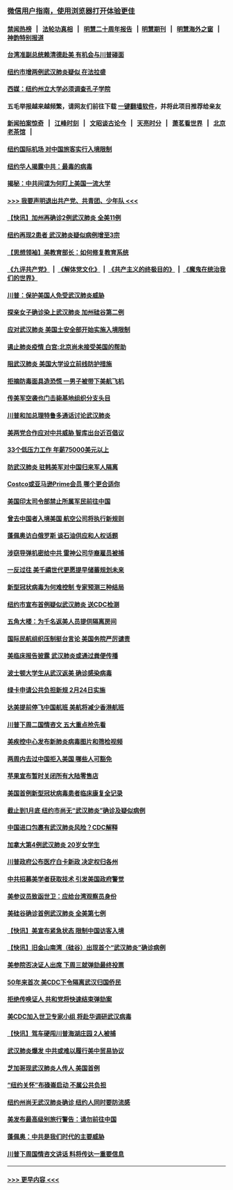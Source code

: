### [微信用户指南，使用浏览器打开体验更佳](https://github.com/gfw-breaker/banned-news1/blob/master/indexes/wechat-guide.md?t=0)
#### [禁闻热榜](热点新闻.md?t=0)  &nbsp;&nbsp;|&nbsp;&nbsp; [法轮功真相](https://github.com/gfw-breaker/truth/blob/master/README.md?t=0) &nbsp;&nbsp;|&nbsp;&nbsp; [明慧二十周年报告](https://github.com/gfw-breaker/mh-reports/blob/master/README.md?t=0) &nbsp;&nbsp;|&nbsp;&nbsp;[明慧期刊](https://github.com/gfw-breaker/mh-qikan) &nbsp;&nbsp;|&nbsp;&nbsp; [明慧海外之窗](https://github.com/gfw-breaker/mh-news/blob/master/README.md?t=0) &nbsp;&nbsp;|&nbsp;&nbsp; [神韵特别报道](https://github.com/gfw-breaker/mh-news/blob/master/shenyun.md?t=0)
#### [台湾准副总统赖清德赴美 有机会与川普碰面](../pages/nsc412/n11841332.md?t=02031922) 
#### [纽约市增两例武汉肺炎疑似 在法拉盛](../pages/nsc412/n11840625.md?t=02031922) 
#### [西媒：纽约州立大学必须调查孔子学院](../pages/nsc412/n11840637.md?t=02031922) 
#### 五毛举报越来越频繁，请网友们前往下载 [一键翻墙软件](https://github.com/gfw-breaker/ssr-accounts)，并将此项目推荐给亲友
#### [新闻拍案惊奇](https://github.com/gfw-breaker/banned-news1/blob/master/pages/link4.md) &nbsp;&nbsp;|&nbsp;&nbsp; [江峰时刻](https://github.com/gfw-breaker/banned-news1/blob/master/pages/link4.md) &nbsp;&nbsp;|&nbsp;&nbsp; [文昭谈古论今](https://github.com/gfw-breaker/banned-news1/blob/master/pages/link4.md) &nbsp;&nbsp;|&nbsp;&nbsp; [天亮时分](https://github.com/gfw-breaker/banned-news1/blob/master/pages/link4.md) &nbsp;&nbsp;|&nbsp;&nbsp; [萧茗看世界](https://github.com/gfw-breaker/banned-news1/blob/master/pages/link4.md) &nbsp;&nbsp;|&nbsp;&nbsp; [北京老茶馆](https://github.com/gfw-breaker/banned-news1/blob/master/pages/link4.md) &nbsp;&nbsp;|&nbsp;&nbsp; 
#### [纽约国际机场  对中国旅客实行入境限制](../pages/nsc412/n11840619.md?t=02031922) 
#### [纽约华人揭露中共：最毒的病毒](../pages/nsc412/n11840631.md?t=02031922) 
#### [揭秘：中共间谍为何盯上美国一流大学](../pages/nsc412/n11840270.md?t=02031922) 
#### [>>> 我要声明退出共产党、共青团、少年队 <<<](https://github.com/begood0513/goodnews/blob/master/quit/letter.md) 
#### [【快讯】加州再确诊2例武汉肺炎 全美11例](../pages/nsc412/n11840339.md?t=02031922) 
#### [纽约再现2患者 武汉肺炎疑似病例增至3宗](../pages/nsc412/n11840010.md?t=02031922) 
#### [【思想领袖】美教育部长：如何修复教育系统](../pages/nsc412/n11690865.md?t=02031922) 
#### [《九评共产党》](https://github.com/begood0513/9ping.md/blob/master/README.md) &nbsp;|&nbsp; [《解体党文化》](../../../../jtdwh.md/blob/master/README.md)  &nbsp;|&nbsp; [《共产主义的终极目的》](../../../../gczydzjmd.md/blob/master/README.md) &nbsp;|&nbsp; [《魔鬼在统治我们的世界》](../../../../mgztzwmdsj.md/blob/master/README.md) 
#### [川普：保护美国人免受武汉肺炎威胁](../pages/nsc412/n11839718.md?t=02031922) 
#### [探亲女子确诊染上武汉肺炎 加州硅谷第二例](../pages/nsc412/n11839784.md?t=02031922) 
#### [应对武汉肺炎 美国土安全部开始实施入境限制](../pages/nsc412/n11839729.md?t=02031922) 
#### [遏止肺炎疫情 白宫:北京尚未接受美国的帮助](../pages/nsc412/n11839660.md?t=02031922) 
#### [阻武汉肺炎 美国大学设立前线防护措施](../pages/nsc412/n11839479.md?t=02031922) 
#### [拒摘防毒面具造恐慌 一男子被带下美航飞机](../pages/nsc412/n11839455.md?t=02031922) 
#### [传美军空袭也门击毙基地组织分支头目](../pages/nsc412/n11839210.md?t=02031922) 
#### [川普和加总理特鲁多通话讨论武汉肺炎](../pages/nsc412/n11839128.md?t=02031922) 
#### [美两党合作应对中共威胁 智库出台近百倡议](../pages/nsc412/n11838437.md?t=02031922) 
#### [33个低压力工作 年薪75000美元以上](../pages/nsc412/n11834441.md?t=02031922) 
#### [防武汉肺炎 驻韩美军对中国归来军人隔离](../pages/nsc412/n11838970.md?t=02031922) 
#### [Costco或亚马逊Prime会员 哪个更合适你](../pages/nsc412/n11834459.md?t=02031922) 
#### [美国印太司令部禁止所属军民前往中国](../pages/nsc412/n11838418.md?t=02031922) 
#### [曾去中国者入境美国 航空公司将执行新规则](../pages/nsc412/n11838375.md?t=02031922) 
#### [蓬佩奥访白俄罗斯 谈石油供应和人权话题](../pages/nsc412/n11838242.md?t=02031922) 
#### [涉窃导弹机密给中共 雷神公司华裔雇员被捕](../pages/nsc412/n11838129.md?t=02031922) 
#### [一反过往 美千禧世代更愿提早储蓄规划未来](../pages/nsc412/n11837601.md?t=02031922) 
#### [新型冠状病毒为何难控制 专家预测三种结局](../pages/nsc412/n11838002.md?t=02031922) 
#### [纽约市宣布首例疑似武汉肺炎 送CDC检测](../pages/nsc412/n11837852.md?t=02031922) 
#### [五角大楼：为千名返美人员提供隔离房间](../pages/nsc412/n11837831.md?t=02031922) 
#### [国际民航组织压制挺台言论 美国务院严厉谴责](../pages/nsc412/n11837791.md?t=02031922) 
#### [美临床报告披露 武汉肺炎或通过粪便传播](../pages/nsc412/n11837626.md?t=02031922) 
#### [波士顿大学生从武汉返美 确诊感染病毒](../pages/nsc412/n11837580.md?t=02031922) 
#### [绿卡申请公共负担新规 2月24日实施](../pages/nsc412/n11836634.md?t=02031922) 
#### [达美提前停飞中国航班 美航将减少香港航班](../pages/nsc412/n11837649.md?t=02031922) 
#### [川普下周二国情咨文 五大重点抢先看](../pages/nsc412/n11837512.md?t=02031922) 
#### [美疾控中心发布新肺炎病毒图片和筛检视频](../pages/nsc412/n11837491.md?t=02031922) 
#### [两周内去过中国拒入美国 哪些人可豁免](../pages/nsc412/n11837400.md?t=02031922) 
#### [苹果宣布暂时关闭所有大陆零售店](../pages/nsc412/n11837097.md?t=02031922) 
#### [美国首例新型冠状病毒患者临床康复全记录](../pages/nsc412/n11836513.md?t=02031922) 
#### [截止到1月底  纽约市尚无“武汉肺炎”确诊及疑似病例](../pages/nsc412/n11836657.md?t=02031922) 
#### [中国进口包裹有武汉肺炎风险？CDC解释](../pages/nsc412/n11836321.md?t=02031922) 
#### [加拿大第4例武汉肺炎 20岁女学生](../pages/nsc412/n11836537.md?t=02031922) 
#### [川普政府公布医疗白卡新政 决定权归各州](../pages/nsc412/n11836336.md?t=02031922) 
#### [中共招募美学者获取技术 引发美国政府警觉](../pages/nsc412/n11836277.md?t=02031922) 
#### [美参议员致函世卫：应给台湾观察员身份](../pages/nsc412/n11836183.md?t=02031922) 
#### [美硅谷确诊首例武汉肺炎 全美第七例](../pages/nsc412/n11836093.md?t=02031922) 
#### [【快讯】美宣布紧急状态 限制中国访客入境](../pages/nsc412/n11836030.md?t=02031922) 
#### [【快讯】旧金山南湾（硅谷）出现首个“武汉肺炎”确诊病例](../pages/nsc412/n11836084.md?t=02031922) 
#### [美参院否决证人出席 下周三就弹劾最终投票](../pages/nsc412/n11835900.md?t=02031922) 
#### [50年来首次 美CDC下令隔离武汉归国侨民](../pages/nsc412/n11835854.md?t=02031922) 
#### [拒绝传唤证人 共和党将快速结束弹劾案](../pages/nsc412/n11835573.md?t=02031922) 
#### [美CDC加入世卫专家小组 将赴华调研武汉病毒](../pages/nsc412/n11835584.md?t=02031922) 
#### [【快讯】驾车硬闯川普海湖庄园 2人被捕](../pages/nsc412/n11835785.md?t=02031922) 
#### [武汉肺炎爆发 中共或难以履行美中贸易协议](../pages/nsc412/n11834752.md?t=02031922) 
#### [芝加哥现武汉肺炎人传人 美国首例](../pages/nsc412/n11834730.md?t=02031922) 
#### [“纽约关怀”布碌崙启动  不属公共负担](../pages/nsc412/n11834269.md?t=02031922) 
#### [纽约州尚无武汉肺炎确诊  纽约人同时要防流感](../pages/nsc412/n11834247.md?t=02031922) 
#### [美发布最高级别旅行警告：请勿前往中国](../pages/nsc412/n11834038.md?t=02031922) 
#### [蓬佩奥：中共是我们时代的主要威胁](../pages/nsc412/n11833434.md?t=02031922) 
#### [川普下周国情咨文讲话 料将传达一重要信息](../pages/nsc412/n11833714.md?t=02031922) 

----
#### [ >>> 更早内容 <<< ](../indexes/nsc412-earlier.md)
